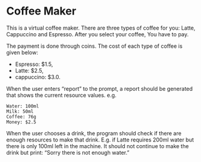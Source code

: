 # Coffee Maker

This is a virtual coffee maker. There are three types of coffee for you: Latte, Cappuccino and Espresso. After you select your coffee, You have to pay.

The payment is done through coins. The cost of each type of coffee is given below:

* Espresso: $1.5,
* Latte: $2.5,
* cappuccino: $3.0.

When the user enters “report” to the prompt, a report should be generated that shows the current resource values. e.g.

    Water: 100ml
    Milk: 50ml
    Coffee: 76g
    Money: $2.5

When the user chooses a drink, the program should check if there are enough resources to make that drink.
E.g. if Latte requires 200ml water but there is only 100ml left in the machine. It should
not continue to make the drink but print:
    “Sorry there is not enough water.”
